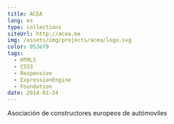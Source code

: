 ```yaml
---
title: ACEA
lang: es
type: collections
siteUrl: http://acea.be
img: /assets/img/projects/acea/logo.svg
color: 053e79
tags:
  - HTML5
  - CSS3
  - Responsive
  - ExpressionEngine
  - Foundation
date: 2014-01-24
---
```


Asociación de constructores europeos de autómoviles
